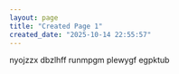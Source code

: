```yaml
---
layout: page
title: "Created Page 1"
created_date: "2025-10-14 22:55:57"
---
```


nyojzzx dbzlhff runmpgm plewygf egpktub 

